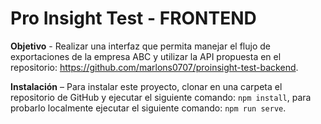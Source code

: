 # Pro Insight Test - FRONTEND

**Objetivo** - Realizar una interfaz que permita manejar el flujo de exportaciones de la empresa ABC y utilizar la API propuesta en el repositorio: https://github.com/marlons0707/proinsight-test-backend.

**Instalación** – Para instalar este proyecto, clonar en una carpeta el repositorio de GitHub y ejecutar el siguiente comando: `npm install`, para probarlo localmente ejecutar el siguiente comando: `npm run serve`.
